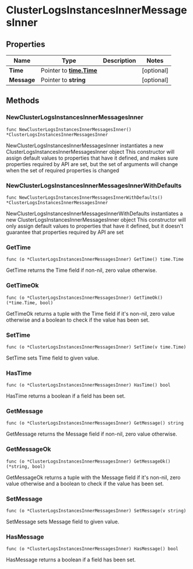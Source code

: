 # ClusterLogsInstancesInnerMessagesInner

## Properties

|Name | Type | Description | Notes|
|------------ | ------------- | ------------- | -------------|
|**Time** | Pointer to [**time.Time**](time.Time.md) |  | [optional] |
|**Message** | Pointer to **string** |  | [optional] |

## Methods

### NewClusterLogsInstancesInnerMessagesInner

`func NewClusterLogsInstancesInnerMessagesInner() *ClusterLogsInstancesInnerMessagesInner`

NewClusterLogsInstancesInnerMessagesInner instantiates a new ClusterLogsInstancesInnerMessagesInner object
This constructor will assign default values to properties that have it defined,
and makes sure properties required by API are set, but the set of arguments
will change when the set of required properties is changed

### NewClusterLogsInstancesInnerMessagesInnerWithDefaults

`func NewClusterLogsInstancesInnerMessagesInnerWithDefaults() *ClusterLogsInstancesInnerMessagesInner`

NewClusterLogsInstancesInnerMessagesInnerWithDefaults instantiates a new ClusterLogsInstancesInnerMessagesInner object
This constructor will only assign default values to properties that have it defined,
but it doesn't guarantee that properties required by API are set

### GetTime

`func (o *ClusterLogsInstancesInnerMessagesInner) GetTime() time.Time`

GetTime returns the Time field if non-nil, zero value otherwise.

### GetTimeOk

`func (o *ClusterLogsInstancesInnerMessagesInner) GetTimeOk() (*time.Time, bool)`

GetTimeOk returns a tuple with the Time field if it's non-nil, zero value otherwise
and a boolean to check if the value has been set.

### SetTime

`func (o *ClusterLogsInstancesInnerMessagesInner) SetTime(v time.Time)`

SetTime sets Time field to given value.

### HasTime

`func (o *ClusterLogsInstancesInnerMessagesInner) HasTime() bool`

HasTime returns a boolean if a field has been set.

### GetMessage

`func (o *ClusterLogsInstancesInnerMessagesInner) GetMessage() string`

GetMessage returns the Message field if non-nil, zero value otherwise.

### GetMessageOk

`func (o *ClusterLogsInstancesInnerMessagesInner) GetMessageOk() (*string, bool)`

GetMessageOk returns a tuple with the Message field if it's non-nil, zero value otherwise
and a boolean to check if the value has been set.

### SetMessage

`func (o *ClusterLogsInstancesInnerMessagesInner) SetMessage(v string)`

SetMessage sets Message field to given value.

### HasMessage

`func (o *ClusterLogsInstancesInnerMessagesInner) HasMessage() bool`

HasMessage returns a boolean if a field has been set.



